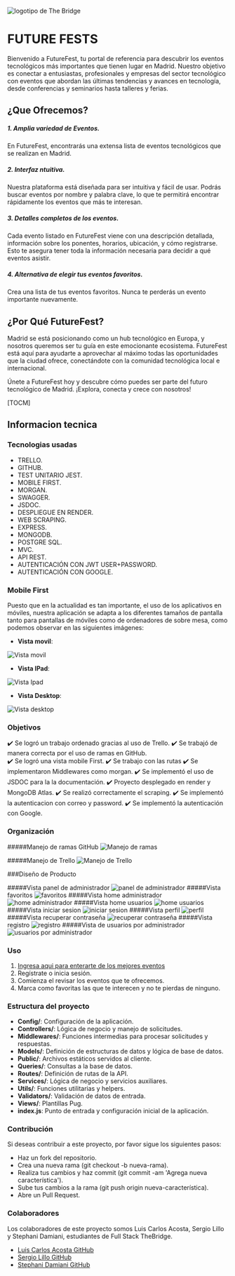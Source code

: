 ![logotipo de The Bridge](https://user-images.githubusercontent.com/27650532/77754601-e8365180-702b-11ea-8bed-5bc14a43f869.png "logotipo de The Bridge")

# FUTURE FESTS

Bienvenido a FutureFest, tu portal de referencia para descubrir los eventos tecnológicos más importantes que tienen lugar en Madrid. Nuestro objetivo es conectar a entusiastas, profesionales y empresas del sector tecnológico con eventos que abordan las últimas tendencias y avances en tecnología, desde conferencias y seminarios hasta talleres y ferias.

## ¿Que Ofrecemos?

##### 1. Amplia variedad de Eventos.
En FutureFest, encontrarás una extensa lista de eventos tecnológicos que se realizan en Madrid. 
##### 2. Interfaz ntuitiva.
Nuestra plataforma está diseñada para ser intuitiva y fácil de usar. Podrás buscar eventos por nombre y palabra clave, lo que te permitirá encontrar rápidamente los eventos que más te interesan.
##### 3. Detalles completos de los eventos.
Cada evento listado en FutureFest viene con una descripción detallada, información sobre los ponentes, horarios, ubicación, y cómo registrarse. Esto te asegura tener toda la información necesaria para decidir a qué eventos asistir.
##### 4. Alternativa de elegir tus eventos favoritos.
Crea una lista de tus eventos favoritos. Nunca te perderás un evento importante nuevamente.

## ¿Por Qué FutureFest?
Madrid se está posicionando como un hub tecnológico en Europa, y nosotros queremos ser tu guía en este emocionante ecosistema. FutureFest está aquí para ayudarte a aprovechar al máximo todas las oportunidades que la ciudad ofrece, conectándote con la comunidad tecnológica local e internacional.

Únete a FutureFest hoy y descubre cómo puedes ser parte del futuro tecnológico de Madrid. ¡Explora, conecta y crece con nosotros!

[TOCM]
## Informacion tecnica

### Tecnologias usadas

- TRELLO.
- GITHUB.
- TEST UNITARIO JEST.
- MOBILE FIRST.
- MORGAN.
- SWAGGER.
- JSDOC.
- DESPLIEGUE EN RENDER.
- WEB SCRAPING.
- EXPRESS.
- MONGODB.
- POSTGRE SQL.
- MVC.
- API REST.
- AUTENTICACIÓN CON JWT USER+PASSWORD.
- AUTENTICACIÓN CON GOOGLE.

### Mobile First

Puesto que en la actualidad es tan importante, el uso de los aplicativos en móviles, nuestra aplicación se adapta a los diferentes tamaños de pantalla tanto para pantallas de móviles como de ordenadores de sobre mesa, como podemos observar en las siguientes imágenes:

- **Vista movil**:

![Vista movil](/assets/VistaMovilBienvenida-final.jpg "Vista movil página inicial")

- **Vista IPad**:

![Vista Ipad](/assets/BienvenidaIpad.png "Vista Ipad página inicial")

- **Vista Desktop**:

![Vista desktop](/assets/BienvenidaDesktop.png "Vista desktop página inicial")

### Objetivos

✔️ Se logró un trabajo ordenado gracias al uso de Trello. 
✔️ Se trabajó de manera correcta por el uso de ramas en GitHub.  
✔️ Se logró una vista mobile First. 
✔️ Se trabajo con las rutas 
✔️ Se implementaron Middlewares como morgan. 
✔️ Se implementó el uso de JSDOC para la la documentación. 
✔️ Proyecto desplegado en render y MongoDB Atlas.
✔️ Se realizó correctamente el scraping. 
✔️ Se implementó la autenticacion con correo y password.
✔️ Se implementó la autenticación con Google.

### Organización

#####Manejo de ramas GitHub
![Manejo de ramas](/assets/Manejo_de_ramas.png "Manejo de ramas")

#####Manejo de Trello
![Manejo de Trello](/assets/Manejo_trello.png "Manejo de trello")

###Diseño de Producto

#####Vista panel  de administrador
![panel  de administrador](/assets/Vista_dashboard_admin.png "Vista panel  de administrador")
#####Vista favoritos
![favoritos](/assets/Vista_favoritos.png "Vista favoritos")
#####Vista home administrador
![home administrador](/assets/Vista_home_admin.png "Vista home administrador")
#####Vista home usuarios
![ home usuarios](/assets/Vista_home_user.png "Vista home usuarios")
#####Vista iniciar sesion
![iniciar sesion](/assets/Vista_login.png "Vista iniciar sesion")
#####Vista perfil
![perfil](/assets/Vista_profile.png "Vista perfil")
#####Vista recuperar contraseña
![recuperar contraseña](/assets/Vista_recuperar_contrasena.png "Vista recuperar contraseña")
#####Vista registro
![registro](/assets/Vista_registro.png "Vista registro")
#####Vista de usuarios por administrador
![usuarios por administrador](/assets/Vista_usuarios_admin.png "Vista usuarios por administrador")

### Uso

1. [Ingresa aqui para enterarte de los mejores eventos](www)
2. Regístrate o inicia sesión.
3. Comienza el revisar los eventos que te ofrecemos.
4. Marca como favoritas las que te interecen y no te pierdas de ninguno.

### Estructura del proyecto

- **Config/**: Configuración de la aplicación.
- **Controllers/**: Lógica de negocio y manejo de solicitudes.
- **Middlewares/**: Funciones intermedias para procesar solicitudes y respuestas.
- **Models/**: Definición de estructuras de datos y lógica de base de datos.
- **Public/**: Archivos estáticos servidos al cliente.
- **Queries/**: Consultas a la base de datos.
- **Routes/**: Definición de rutas de la API.
- **Services/**: Lógica de negocio y servicios auxiliares.
- **Utils/**: Funciones utilitarias y helpers.
- **Validators/**: Validación de datos de entrada.
- **Views/**: Plantillas Pug.
- **index.js**: Punto de entrada y configuración inicial de la aplicación.

### Contribución

Si deseas contribuir a este proyecto, por favor sigue los siguientes pasos:

- Haz un fork del repositorio.
- Crea una nueva rama (git checkout -b nueva-rama).
- Realiza tus cambios y haz commit (git commit -am 'Agrega nueva característica').
- Sube tus cambios a la rama (git push origin nueva-característica).
- Abre un Pull Request.

### Colaboradores

Los colaboradores de este proyecto somos Luis Carlos Acosta, Sergio Lillo y Stephani Damiani, estudiantes de Full Stack TheBridge.

- [Luis Carlos Acosta GitHub](https://github.com/luiscacostas)
- [Sergio Lillo GitHub](https://github.com/SergioLM7)
- [Stephani Damiani  GitHub](https://github.com/steph-d989)